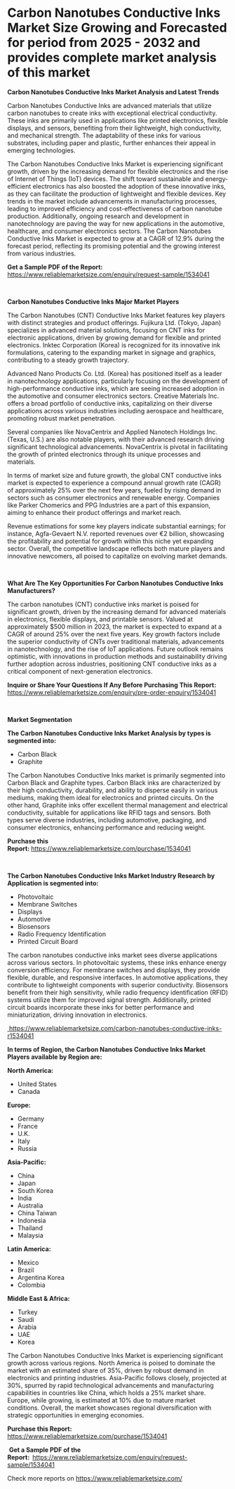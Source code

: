 <p><h1>Carbon Nanotubes Conductive Inks Market Size Growing and Forecasted for period from 2025 - 2032 and provides complete market analysis of this market</h1></p><p><strong>Carbon Nanotubes Conductive Inks Market Analysis and Latest Trends</strong></p>
<p><p>Carbon Nanotubes Conductive Inks are advanced materials that utilize carbon nanotubes to create inks with exceptional electrical conductivity. These inks are primarily used in applications like printed electronics, flexible displays, and sensors, benefiting from their lightweight, high conductivity, and mechanical strength. The adaptability of these inks for various substrates, including paper and plastic, further enhances their appeal in emerging technologies.</p><p>The Carbon Nanotubes Conductive Inks Market is experiencing significant growth, driven by the increasing demand for flexible electronics and the rise of Internet of Things (IoT) devices. The shift toward sustainable and energy-efficient electronics has also boosted the adoption of these innovative inks, as they can facilitate the production of lightweight and flexible devices. Key trends in the market include advancements in manufacturing processes, leading to improved efficiency and cost-effectiveness of carbon nanotube production. Additionally, ongoing research and development in nanotechnology are paving the way for new applications in the automotive, healthcare, and consumer electronics sectors. The Carbon Nanotubes Conductive Inks Market is expected to grow at a CAGR of 12.9% during the forecast period, reflecting its promising potential and the growing interest from various industries.</p></p>
<p><strong>Get a Sample PDF of the Report:&nbsp;</strong> <a href="https://www.reliablemarketsize.com/enquiry/request-sample/1534041?utm_campaign=1845&utm_medium=2&utm_source=Github&utm_content=ia&utm_term=02022025&utm_id=carbon-nanotubes-conductive-inks">https://www.reliablemarketsize.com/enquiry/request-sample/1534041</a></p>
<p>&nbsp;</p>
<p><strong>Carbon Nanotubes Conductive Inks Major Market Players</strong></p>
<p><p>The Carbon Nanotubes (CNT) Conductive Inks Market features key players with distinct strategies and product offerings. Fujikura Ltd. (Tokyo, Japan) specializes in advanced material solutions, focusing on CNT inks for electronic applications, driven by growing demand for flexible and printed electronics. Inktec Corporation (Korea) is recognized for its innovative ink formulations, catering to the expanding market in signage and graphics, contributing to a steady growth trajectory.</p><p>Advanced Nano Products Co. Ltd. (Korea) has positioned itself as a leader in nanotechnology applications, particularly focusing on the development of high-performance conductive inks, which are seeing increased adoption in the automotive and consumer electronics sectors. Creative Materials Inc. offers a broad portfolio of conductive inks, capitalizing on their diverse applications across various industries including aerospace and healthcare, promoting robust market penetration.</p><p>Several companies like NovaCentrix and Applied Nanotech Holdings Inc. (Texas, U.S.) are also notable players, with their advanced research driving significant technological advancements. NovaCentrix is pivotal in facilitating the growth of printed electronics through its unique processes and materials.</p><p>In terms of market size and future growth, the global CNT conductive inks market is expected to experience a compound annual growth rate (CAGR) of approximately 25% over the next few years, fueled by rising demand in sectors such as consumer electronics and renewable energy. Companies like Parker Chomerics and PPG Industries are a part of this expansion, aiming to enhance their product offerings and market reach.</p><p>Revenue estimations for some key players indicate substantial earnings; for instance, Agfa-Gevaert N.V. reported revenues over €2 billion, showcasing the profitability and potential for growth within this niche yet expanding sector. Overall, the competitive landscape reflects both mature players and innovative newcomers, all poised to capitalize on evolving market demands.</p></p>
<p>&nbsp;</p>
<p><strong>What Are The Key Opportunities For Carbon Nanotubes Conductive Inks Manufacturers?</strong></p>
<p><p>The carbon nanotubes (CNT) conductive inks market is poised for significant growth, driven by the increasing demand for advanced materials in electronics, flexible displays, and printable sensors. Valued at approximately $500 million in 2023, the market is expected to expand at a CAGR of around 25% over the next five years. Key growth factors include the superior conductivity of CNTs over traditional materials, advancements in nanotechnology, and the rise of IoT applications. Future outlook remains optimistic, with innovations in production methods and sustainability driving further adoption across industries, positioning CNT conductive inks as a critical component of next-generation electronics.</p></p>
<p><strong>Inquire or Share Your Questions If Any Before Purchasing This Report:</strong> <a href="https://www.reliablemarketsize.com/enquiry/pre-order-enquiry/1534041?utm_campaign=1845&utm_medium=2&utm_source=Github&utm_content=ia&utm_term=02022025&utm_id=carbon-nanotubes-conductive-inks">https://www.reliablemarketsize.com/enquiry/pre-order-enquiry/1534041</a></p>
<p>&nbsp;</p>
<p><strong>Market Segmentation</strong></p>
<p><strong>The Carbon Nanotubes Conductive Inks Market Analysis by types is segmented into:</strong></p>
<p><ul><li>Carbon Black</li><li>Graphite</li></ul></p>
<p><p>The Carbon Nanotubes Conductive Inks market is primarily segmented into Carbon Black and Graphite types. Carbon Black inks are characterized by their high conductivity, durability, and ability to disperse easily in various mediums, making them ideal for electronics and printed circuits. On the other hand, Graphite inks offer excellent thermal management and electrical conductivity, suitable for applications like RFID tags and sensors. Both types serve diverse industries, including automotive, packaging, and consumer electronics, enhancing performance and reducing weight.</p></p>
<p><strong>Purchase this Report:&nbsp;</strong><a href="https://www.reliablemarketsize.com/purchase/1534041?utm_campaign=1845&utm_medium=2&utm_source=Github&utm_content=ia&utm_term=02022025&utm_id=carbon-nanotubes-conductive-inks">https://www.reliablemarketsize.com/purchase/1534041</a></p>
<p>&nbsp;</p>
<p><strong>The Carbon Nanotubes Conductive Inks Market Industry Research by Application is segmented into:</strong></p>
<p><ul><li>Photovoltaic</li><li>Membrane Switches</li><li>Displays</li><li>Automotive</li><li>Biosensors</li><li>Radio Frequency Identification</li><li>Printed Circuit Board</li></ul></p>
<p><p>The carbon nanotubes conductive inks market sees diverse applications across various sectors. In photovoltaic systems, these inks enhance energy conversion efficiency. For membrane switches and displays, they provide flexible, durable, and responsive interfaces. In automotive applications, they contribute to lightweight components with superior conductivity. Biosensors benefit from their high sensitivity, while radio frequency identification (RFID) systems utilize them for improved signal strength. Additionally, printed circuit boards incorporate these inks for better performance and miniaturization, driving innovation in electronics.</p></p>
<p><a href="https://www.reliablemarketsize.com/carbon-nanotubes-conductive-inks-r1534041?utm_campaign=1845&utm_medium=2&utm_source=Github&utm_content=ia&utm_term=02022025&utm_id=carbon-nanotubes-conductive-inks">&nbsp;https://www.reliablemarketsize.com/carbon-nanotubes-conductive-inks-r1534041</a></p>
<p><strong>In terms of Region, the Carbon Nanotubes Conductive Inks Market Players available by Region are:</strong></p>
<p>
    <p> <strong> North America: </strong>
        <ul>
            <li>United States</li>
            <li>Canada</li>
        </ul>
        </p> 
    <p> <strong> Europe: </strong>
        <ul>
            <li>Germany</li>
            <li>France</li>
            <li>U.K.</li>
            <li>Italy</li>
            <li>Russia</li>
        </ul>
        </p> 
    <p> <strong> Asia-Pacific: </strong>
        <ul>
            <li>China</li>
            <li>Japan</li>
            <li>South Korea</li>
            <li>India</li>
            <li>Australia</li>
            <li>China Taiwan</li>
            <li>Indonesia</li>
            <li>Thailand</li>
            <li>Malaysia</li>
        </ul>
        </p> 
    <p> <strong> Latin America: </strong>
        <ul>
            <li>Mexico</li>
            <li>Brazil</li>
            <li>Argentina Korea</li>
            <li>Colombia</li>
        </ul>
        </p> 
    <p> <strong> Middle East & Africa: </strong>
        <ul>
            <li>Turkey</li>
            <li>Saudi</li>
            <li>Arabia</li>
            <li>UAE</li>
            <li>Korea</li>
        </ul>
    </p>
    </p>
<p><p>The Carbon Nanotubes Conductive Inks Market is experiencing significant growth across various regions. North America is poised to dominate the market with an estimated share of 35%, driven by robust demand in electronics and printing industries. Asia-Pacific follows closely, projected at 30%, spurred by rapid technological advancements and manufacturing capabilities in countries like China, which holds a 25% market share. Europe, while growing, is estimated at 10% due to mature market conditions. Overall, the market showcases regional diversification with strategic opportunities in emerging economies.</p></p>
<p><strong>Purchase this Report: </strong><a href="https://www.reliablemarketsize.com/purchase/1534041?utm_campaign=1845&utm_medium=2&utm_source=Github&utm_content=ia&utm_term=02022025&utm_id=carbon-nanotubes-conductive-inks">https://www.reliablemarketsize.com/purchase/1534041</a></p>
<p>&nbsp;<strong>Get a Sample PDF of the Report:&nbsp;&nbsp;</strong><a href="https://www.reliablemarketsize.com/enquiry/request-sample/1534041?utm_campaign=1845&utm_medium=2&utm_source=Github&utm_content=ia&utm_term=02022025&utm_id=carbon-nanotubes-conductive-inks">https://www.reliablemarketsize.com/enquiry/request-sample/1534041</a></p>
<p><strong></strong></p>
<p>Check more reports on <a href="https://www.reliablemarketsize.com/?utm_campaign=1845&utm_medium=2&utm_source=Github&utm_content=ia&utm_term=02022025&utm_id=carbon-nanotubes-conductive-inks">https://www.reliablemarketsize.com/</a></p>